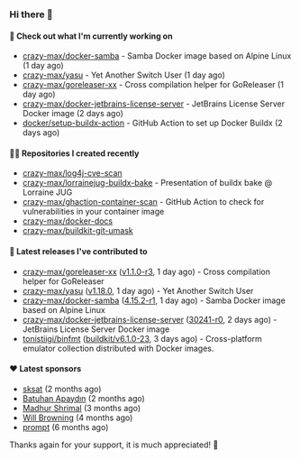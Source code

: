 ### Hi there 👋

#### 👷 Check out what I'm currently working on

- [crazy-max/docker-samba](https://github.com/crazy-max/docker-samba) - Samba Docker image based on Alpine Linux (1 day ago)
- [crazy-max/yasu](https://github.com/crazy-max/yasu) - Yet Another Switch User (1 day ago)
- [crazy-max/goreleaser-xx](https://github.com/crazy-max/goreleaser-xx) - Cross compilation helper for GoReleaser (1 day ago)
- [crazy-max/docker-jetbrains-license-server](https://github.com/crazy-max/docker-jetbrains-license-server) - JetBrains License Server Docker image (2 days ago)
- [docker/setup-buildx-action](https://github.com/docker/setup-buildx-action) - GitHub Action to set up Docker Buildx (2 days ago)

#### 👨‍💻 Repositories I created recently

- [crazy-max/log4j-cve-scan](https://github.com/crazy-max/log4j-cve-scan)
- [crazy-max/lorrainejug-buildx-bake](https://github.com/crazy-max/lorrainejug-buildx-bake) - Presentation of buildx bake @ Lorraine JUG
- [crazy-max/ghaction-container-scan](https://github.com/crazy-max/ghaction-container-scan) - GitHub Action to check for vulnerabilities in your container image
- [crazy-max/docker-docs](https://github.com/crazy-max/docker-docs)
- [crazy-max/buildkit-git-umask](https://github.com/crazy-max/buildkit-git-umask)

#### 🚀 Latest releases I've contributed to

- [crazy-max/goreleaser-xx](https://github.com/crazy-max/goreleaser-xx) ([v1.1.0-r3](https://github.com/crazy-max/goreleaser-xx/releases/tag/v1.1.0-r3), 1 day ago) - Cross compilation helper for GoReleaser
- [crazy-max/yasu](https://github.com/crazy-max/yasu) ([v1.18.0](https://github.com/crazy-max/yasu/releases/tag/v1.18.0), 1 day ago) - Yet Another Switch User
- [crazy-max/docker-samba](https://github.com/crazy-max/docker-samba) ([4.15.2-r1](https://github.com/crazy-max/docker-samba/releases/tag/4.15.2-r1), 1 day ago) - Samba Docker image based on Alpine Linux
- [crazy-max/docker-jetbrains-license-server](https://github.com/crazy-max/docker-jetbrains-license-server) ([30241-r0](https://github.com/crazy-max/docker-jetbrains-license-server/releases/tag/30241-r0), 2 days ago) - JetBrains License Server Docker image
- [tonistiigi/binfmt](https://github.com/tonistiigi/binfmt) ([buildkit/v6.1.0-23](https://github.com/tonistiigi/binfmt/releases/tag/buildkit%2Fv6.1.0-23), 3 days ago) - Cross-platform emulator collection distributed with Docker images.

#### ❤️ Latest sponsors
- [sksat](https://github.com/sksat) (2 months ago)
- [Batuhan Apaydın](https://github.com/developer-guy) (2 months ago)
- [Madhur Shrimal](https://github.com/shrimalmadhur) (3 months ago)
- [Will Browning](https://github.com/willbrowningme) (4 months ago)
- [prompt](https://github.com/pr-mpt) (6 months ago)

Thanks again for your support, it is much appreciated! 🙏
